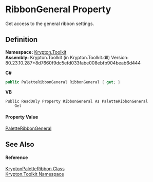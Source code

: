 # RibbonGeneral Property


Get access to the general ribbon settings.



## Definition
**Namespace:** <a href="79d2eac2-21f4-54ff-7552-b20c33c30600.md">Krypton.Toolkit</a>  
**Assembly:** Krypton.Toolkit (in Krypton.Toolkit.dll) Version: 80.23.10.287+8d7660f9dc5efd033fabe008ebfb904beab6d444

**C#**
``` C#
public PaletteRibbonGeneral RibbonGeneral { get; }
```
**VB**
``` VB
Public ReadOnly Property RibbonGeneral As PaletteRibbonGeneral
	Get
```



#### Property Value
<a href="477ec763-ab6d-9152-0311-6095d9845da8.md">PaletteRibbonGeneral</a>

## See Also


#### Reference
<a href="3a16154d-c75e-f7eb-5a89-2b76b7df5f71.md">KryptonPaletteRibbon Class</a>  
<a href="79d2eac2-21f4-54ff-7552-b20c33c30600.md">Krypton.Toolkit Namespace</a>  
